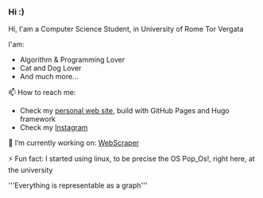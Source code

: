 ### Hi :)

<!--
**francosalvucci14/francosalvucci14** is a ✨ _special_ ✨ repository because its `README.md` (this file) appears on your GitHub profile.

Here are some ideas to get you started:

- 🔭 I’m currently working on ...
- 🌱 I’m currently learning ...
- 👯 I’m looking to collaborate on ...
- 🤔 I’m looking for help with ...
- 💬 Ask me about ...
- 📫 How to reach me: ...
- 😄 Pronouns: ...
- ⚡ Fun fact: ...
-->

Hi, I'am a Computer Science Student, in University of Rome Tor Vergata

I'am:
- Algorithm & Programming Lover
- Cat and Dog Lover
- And much more...

📫 How to reach me:
- Check my [personal web site](https://francosalvucci14.github.io/), build with GitHub Pages and Hugo framework
- Check my [Instagram](https://www.instagram.com/franco.salvucci.9/)

🔭 I’m currently working on: [WebScraper](https://github.com/francosalvucci14/RealEstateDataAnalysis)

⚡ Fun fact: I started using linux, to be precise the OS Pop_Os!, right here, at the university

'''Everything is representable as a graph'''
